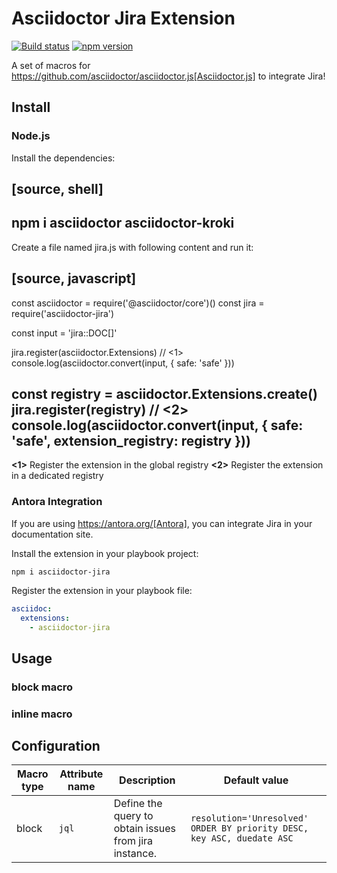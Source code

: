 # Asciidoctor Jira Extension

[![Build status](https://github.com/uniqueck/asciidoctor-jira/actions/workflows/build-js.yml/badge.svg?branch=main)](https://github.com/uniqueck/asciidoctor-jira/actions/workflows/build-js.yml)
[![npm version](http://img.shields.io/npm/v/asciidoctor-jira.svg)](https://www.npmjs.com/package/asciidoctor-jira)

A set of macros for https://github.com/asciidoctor/asciidoctor.js[Asciidoctor.js] to integrate Jira!

## Install

### Node.js

Install the dependencies:

[source, shell]
----
npm i asciidoctor asciidoctor-kroki
----

Create a file named jira.js with following content and run it:

[source, javascript]
----
const asciidoctor = require('@asciidoctor/core')()
const jira = require('asciidoctor-jira')

const input = 'jira::DOC[]'

jira.register(asciidoctor.Extensions) // <1>
console.log(asciidoctor.convert(input, { safe: 'safe' }))

const registry = asciidoctor.Extensions.create()
jira.register(registry) // <2>
console.log(asciidoctor.convert(input, { safe: 'safe', extension_registry: registry }))
----
**<1>** Register the extension in the global registry
**<2>** Register the extension in a dedicated registry

### Antora Integration

If you are using https://antora.org/[Antora], you can integrate Jira in your documentation site.

Install the extension in your playbook project:

```shell
npm i asciidoctor-jira
```

Register the extension in your playbook file:

```yaml
asciidoc:
  extensions:
    - asciidoctor-jira
```

## Usage

### block macro

### inline macro

## Configuration


| Macro type | Attribute name | Description | Default value |
| ---------- | -------------- | ----------- | ------------- |
| block      | `jql`          | Define the query to obtain issues from jira instance. |`resolution='Unresolved' ORDER BY priority DESC, key ASC, duedate ASC` |
